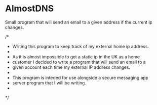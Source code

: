 AlmostDNS
=========

Small program that will send an email to a given address if the current ip changes.

/*
 * Writing this program to keep track of my external home ip address.
 * 
 * As it is almost impossible to get a static ip in the UK as a home
 * customer I decided to write a program that will send an email to a
 * given account each time my external IP address changes.
 * 
 * This program is inteded for use alongside a secure messaging app
 * server program that I will be writing.
 * 
 */

